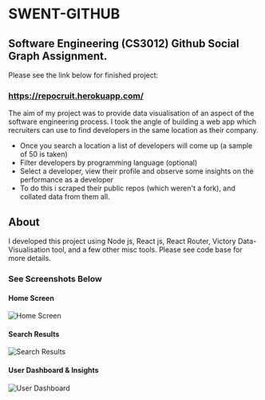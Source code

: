 # SWENT-GITHUB

## Software Engineering (CS3012) Github Social Graph Assignment.

Please see the link below for finished project:

### https://repocruit.herokuapp.com/

The aim of my project was to provide data visualisation of an aspect of the software engineering process. I took the angle of building a web app which recruiters can use to find developers in the same location as their company.

- Once you search a location a list of developers will come up (a sample of 50 is taken)
- Filter developers by programming language (optional)
- Select a developer, view their profile and observe some insights on the performance as a developer
- To do this i scraped their public repos (which weren't a fork), and collated data from them all.

## About

I developed this project using Node js, React js, React Router, Victory Data-Visualisation tool, and a few other misc tools. Please see code base for more details.

### See Screenshots Below

#### Home Screen

![Home Screen](https://www.dropbox.com/s/cfthq3hlcxj4oyh/Screenshot%202019-11-28%20at%2011.36.46.png?raw=1)

#### Search Results

![Search Results](https://www.dropbox.com/s/p1uguhbjhnya0k5/Screenshot%202019-11-28%20at%2011.36.36.png?raw=1)

#### User Dashboard & Insights

![User Dashboard](https://www.dropbox.com/s/hcp5p32weqzhy5o/Screenshot%202019-11-28%20at%2011.36.20.png?raw=1)

